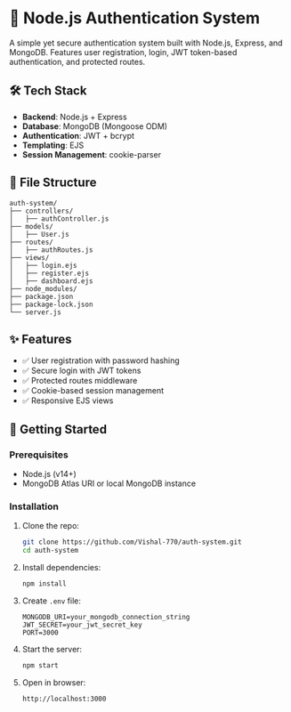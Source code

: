 
# 🔐 Node.js Authentication System

A simple yet secure authentication system built with Node.js, Express, and MongoDB. Features user registration, login, JWT token-based authentication, and protected routes.

## 🛠️ Tech Stack

- **Backend**: Node.js + Express
- **Database**: MongoDB (Mongoose ODM)
- **Authentication**: JWT + bcrypt
- **Templating**: EJS
- **Session Management**: cookie-parser

## 📂 File Structure

```
auth-system/
├── controllers/
│   ├── authController.js
├── models/
│   ├── User.js
├── routes/
│   ├── authRoutes.js
├── views/
│   ├── login.ejs
│   ├── register.ejs
│   ├── dashboard.ejs
├── node_modules/
├── package.json
├── package-lock.json
└── server.js
```

## ✨ Features

- ✅ User registration with password hashing
- ✅ Secure login with JWT tokens
- ✅ Protected routes middleware
- ✅ Cookie-based session management
- ✅ Responsive EJS views

## 🚀 Getting Started

### Prerequisites

- Node.js (v14+)
- MongoDB Atlas URI or local MongoDB instance

### Installation

1. Clone the repo:
   ```bash
   git clone https://github.com/Vishal-770/auth-system.git
   cd auth-system
   ```

2. Install dependencies:
   ```bash
   npm install
   ```

3. Create `.env` file:
   ```env
   MONGODB_URI=your_mongodb_connection_string
   JWT_SECRET=your_jwt_secret_key
   PORT=3000
   ```

4. Start the server:
   ```bash
   npm start
   ```

5. Open in browser:
   ```
   http://localhost:3000
   ```


